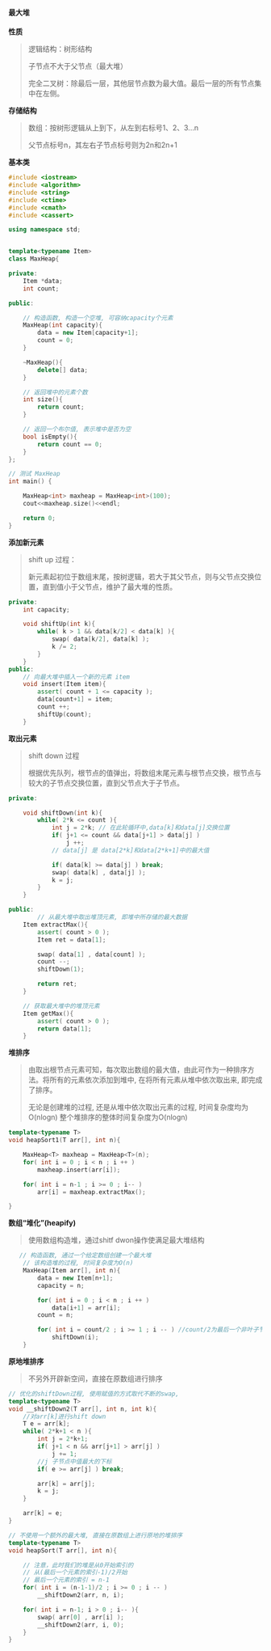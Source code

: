 #### 最大堆

**性质**

> 逻辑结构：树形结构
>
> 子节点不大于父节点（最大堆）
>
> 完全二叉树：除最后一层，其他层节点数为最大值。最后一层的所有节点集中在左侧。



**存储结构**

> 数组：按树形逻辑从上到下，从左到右标号1、2、3...n
>
> 父节点标号n，其左右子节点标号则为2n和2n+1



**基本类**

~~~c++
#include <iostream>
#include <algorithm>
#include <string>
#include <ctime>
#include <cmath>
#include <cassert>

using namespace std;


template<typename Item>
class MaxHeap{

private:
    Item *data;
    int count;

public:

    // 构造函数, 构造一个空堆, 可容纳capacity个元素
    MaxHeap(int capacity){
        data = new Item[capacity+1];
        count = 0;
    }

    ~MaxHeap(){
        delete[] data;
    }

    // 返回堆中的元素个数
    int size(){
        return count;
    }

    // 返回一个布尔值, 表示堆中是否为空
    bool isEmpty(){
        return count == 0;
    }
};

// 测试 MaxHeap
int main() {

    MaxHeap<int> maxheap = MaxHeap<int>(100);
    cout<<maxheap.size()<<endl;

    return 0;
}
~~~



**添加新元素**

> shift up 过程：
>
> 新元素起初位于数组末尾，按树逻辑，若大于其父节点，则与父节点交换位置，直到值小于父节点，维护了最大堆的性质。

~~~c++
private:
	int capacity;

    void shiftUp(int k){
        while( k > 1 && data[k/2] < data[k] ){
            swap( data[k/2], data[k] );
            k /= 2;
        }
    }
public:
    // 向最大堆中插入一个新的元素 item
    void insert(Item item){
        assert( count + 1 <= capacity );
        data[count+1] = item;
        count ++;
        shiftUp(count);
    }
~~~



**取出元素**

> shift down 过程
>
> 根据优先队列，根节点的值弹出，将数组末尾元素与根节点交换，根节点与较大的子节点交换位置，直到父节点大于子节点。

~~~c++
private:

    void shiftDown(int k){
        while( 2*k <= count ){
            int j = 2*k; // 在此轮循环中,data[k]和data[j]交换位置
            if( j+1 <= count && data[j+1] > data[j] )
                j ++;
            // data[j] 是 data[2*k]和data[2*k+1]中的最大值

            if( data[k] >= data[j] ) break;
            swap( data[k] , data[j] );
            k = j;
        }
    }

public:
	    // 从最大堆中取出堆顶元素, 即堆中所存储的最大数据
    Item extractMax(){
        assert( count > 0 );
        Item ret = data[1];

        swap( data[1] , data[count] );
        count --;
        shiftDown(1);

        return ret;
    }

    // 获取最大堆中的堆顶元素
    Item getMax(){
        assert( count > 0 );
        return data[1];
    }
~~~



**堆排序**

> 由取出根节点元素可知，每次取出数组的最大值，由此可作为一种排序方法。将所有的元素依次添加到堆中, 在将所有元素从堆中依次取出来, 即完成了排序。
>
> 无论是创建堆的过程, 还是从堆中依次取出元素的过程, 时间复杂度均为O(nlogn)
> 整个堆排序的整体时间复杂度为O(nlogn)

~~~c++
template<typename T>
void heapSort1(T arr[], int n){

    MaxHeap<T> maxheap = MaxHeap<T>(n);
    for( int i = 0 ; i < n ; i ++ )
        maxheap.insert(arr[i]);

    for( int i = n-1 ; i >= 0 ; i-- )
        arr[i] = maxheap.extractMax();

}
~~~



**数组“堆化”(heapify)**

> 使用数组构造堆，通过shitf dwon操作使满足最大堆结构

~~~c++
   // 构造函数, 通过一个给定数组创建一个最大堆
    // 该构造堆的过程, 时间复杂度为O(n)
    MaxHeap(Item arr[], int n){
        data = new Item[n+1];
        capacity = n;

        for( int i = 0 ; i < n ; i ++ )
            data[i+1] = arr[i];
        count = n;

        for( int i = count/2 ; i >= 1 ; i -- ) //count/2为最后一个非叶子节点
            shiftDown(i);
    }
~~~



**原地堆排序**

> 不另外开辟新空间，直接在原数组进行排序

~~~c++
// 优化的shiftDown过程, 使用赋值的方式取代不断的swap,
template<typename T>
void __shiftDown2(T arr[], int n, int k){
	//对arr[k]进行shift down
    T e = arr[k];
    while( 2*k+1 < n ){
        int j = 2*k+1;
        if( j+1 < n && arr[j+1] > arr[j] )
            j += 1;
		//j 子节点中值最大的下标
        if( e >= arr[j] ) break;

        arr[k] = arr[j];
        k = j;
    }

    arr[k] = e;
}

// 不使用一个额外的最大堆, 直接在原数组上进行原地的堆排序
template<typename T>
void heapSort(T arr[], int n){

    // 注意，此时我们的堆是从0开始索引的
    // 从(最后一个元素的索引-1)/2开始
    // 最后一个元素的索引 = n-1
    for( int i = (n-1-1)/2 ; i >= 0 ; i -- )
        __shiftDown2(arr, n, i);

    for( int i = n-1; i > 0 ; i-- ){
        swap( arr[0] , arr[i] );
        __shiftDown2(arr, i, 0);
    }
}
~~~

